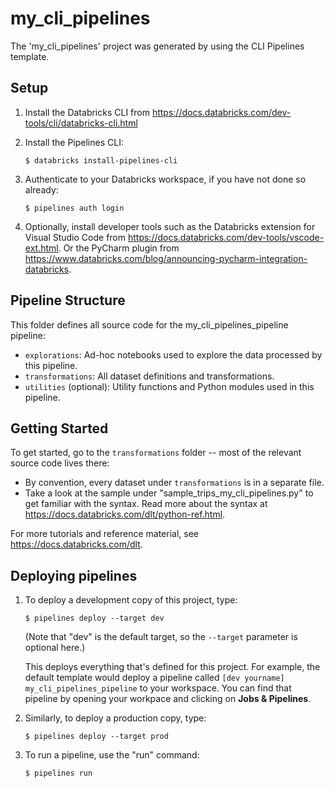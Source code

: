 # my_cli_pipelines

The 'my_cli_pipelines' project was generated by using the CLI Pipelines template.

## Setup

1. Install the Databricks CLI from https://docs.databricks.com/dev-tools/cli/databricks-cli.html

2. Install the Pipelines CLI:
   ```
   $ databricks install-pipelines-cli
   ```

3. Authenticate to your Databricks workspace, if you have not done so already:
    ```
    $ pipelines auth login
    ```

4. Optionally, install developer tools such as the Databricks extension for Visual Studio Code from
   https://docs.databricks.com/dev-tools/vscode-ext.html. Or the PyCharm plugin from
   https://www.databricks.com/blog/announcing-pycharm-integration-databricks.

## Pipeline Structure

This folder defines all source code for the my_cli_pipelines_pipeline pipeline:

- `explorations`: Ad-hoc notebooks used to explore the data processed by this pipeline.
- `transformations`: All dataset definitions and transformations.
- `utilities` (optional): Utility functions and Python modules used in this pipeline.

## Getting Started

To get started, go to the `transformations` folder -- most of the relevant source code lives there:

* By convention, every dataset under `transformations` is in a separate file.
* Take a look at the sample under "sample_trips_my_cli_pipelines.py" to get familiar with the syntax.
  Read more about the syntax at https://docs.databricks.com/dlt/python-ref.html.

For more tutorials and reference material, see https://docs.databricks.com/dlt.

## Deploying pipelines

1. To deploy a development copy of this project, type:
    ```
    $ pipelines deploy --target dev
    ```
    (Note that "dev" is the default target, so the `--target` parameter
    is optional here.)

    This deploys everything that's defined for this project.
    For example, the default template would deploy a pipeline called
    `[dev yourname] my_cli_pipelines_pipeline` to your workspace.
    You can find that pipeline by opening your workpace and clicking on **Jobs & Pipelines**.

2. Similarly, to deploy a production copy, type:
   ```
   $ pipelines deploy --target prod
   ```

3. To run a pipeline, use the "run" command:
   ```
   $ pipelines run
   ```
